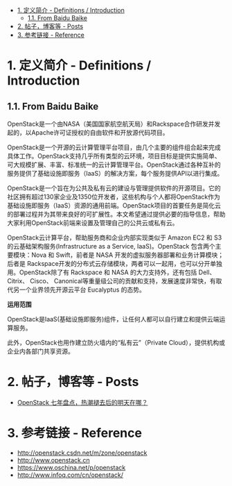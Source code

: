 <!-- TOC -->

- [1. 定义简介 - Definitions / Introduction](#1-定义简介---definitions--introduction)
    - [1.1. From Baidu Baike](#11-from-baidu-baike)
- [2. 帖子，博客等 - Posts](#2-帖子博客等---posts)
- [3. 参考链接 - Reference](#3-参考链接---reference)

<!-- /TOC -->

# 1. 定义简介 - Definitions / Introduction

## 1.1. From Baidu Baike

OpenStack是一个由NASA（美国国家航空航天局）和Rackspace合作研发并发起的，以Apache许可证授权的自由软件和开放源代码项目。

OpenStack是一个开源的云计算管理平台项目，由几个主要的组件组合起来完成具体工作。OpenStack支持几乎所有类型的云环境，项目目标是提供实施简单、可大规模扩展、丰富、标准统一的云计算管理平台。OpenStack通过各种互补的服务提供了基础设施即服务（IaaS）的解决方案，每个服务提供API以进行集成。

OpenStack是一个旨在为公共及私有云的建设与管理提供软件的开源项目。它的社区拥有超过130家企业及1350位开发者，这些机构与个人都将OpenStack作为基础设施即服务（IaaS）资源的通用前端。OpenStack项目的首要任务是简化云的部署过程并为其带来良好的可扩展性。本文希望通过提供必要的指导信息，帮助大家利用OpenStack前端来设置及管理自己的公共云或私有云。

OpenStack云计算平台，帮助服务商和企业内部实现类似于 Amazon EC2 和 S3 的云基础架构服务(Infrastructure as a Service, IaaS)。OpenStack 包含两个主要模块：Nova 和 Swift，前者是 NASA 开发的虚拟服务器部署和业务计算模块；后者是 Rackspace开发的分布式云存储模块，两者可以一起用，也可以分开单独用。OpenStack除了有 Rackspace 和 NASA 的大力支持外，还有包括 Dell、Citrix、 Cisco、 Canonical等重量级公司的贡献和支持，发展速度非常快，有取代另一个业界领先开源云平台 Eucalyptus 的态势。

**运用范围**

OpenStack是IaaS(基础设施即服务)组件，让任何人都可以自行建立和提供云端运算服务。

此外，OpenStack也用作建立防火墙内的“私有云”（Private Cloud），提供机构或企业内各部门共享资源。

# 2. 帖子，博客等 - Posts

* [OpenStack 七年盘点，热潮褪去后的明天在哪？](http://www.infoq.com/cn/articles/openstack-seven-years-tomorrow?utm_source=articles_about_OpenStack&utm_medium=link&utm_campaign=OpenStack)

# 3. 参考链接 - Reference

* <http://openstack.csdn.net/m/zone/openstack>
* <http://www.openstack.cn>
* <https://www.oschina.net/p/openstack>
* <http://www.infoq.com/cn/openstack/>
